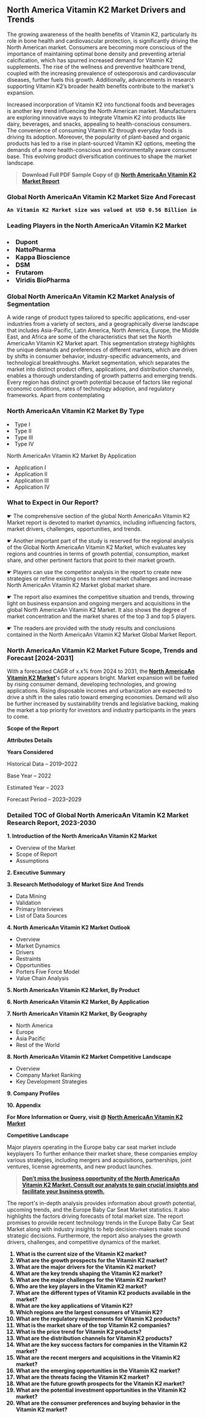 <p><h2>North America Vitamin K2 Market Drivers and Trends</h2><p>The growing awareness of the health benefits of Vitamin K2, particularly its role in bone health and cardiovascular protection, is significantly driving the North American market. Consumers are becoming more conscious of the importance of maintaining optimal bone density and preventing arterial calcification, which has spurred increased demand for Vitamin K2 supplements. The rise of the wellness and preventive healthcare trend, coupled with the increasing prevalence of osteoporosis and cardiovascular diseases, further fuels this growth. Additionally, advancements in research supporting Vitamin K2’s broader health benefits contribute to the market's expansion.</p><p>Increased incorporation of Vitamin K2 into functional foods and beverages is another key trend influencing the North American market. Manufacturers are exploring innovative ways to integrate Vitamin K2 into products like dairy, beverages, and snacks, appealing to health-conscious consumers. The convenience of consuming Vitamin K2 through everyday foods is driving its adoption. Moreover, the popularity of plant-based and organic products has led to a rise in plant-sourced Vitamin K2 options, meeting the demands of a more health-conscious and environmentally aware consumer base. This evolving product diversification continues to shape the market landscape.</p></p><blockquote id="" class=""><strong>Download Full PDF Sample Copy of @&nbsp;<a href="https://www.verifiedmarketreports.com/download-sample/?rid=128694&utm_source=GitHub-Jan&utm_medium=290" target="_blank">North AmericaAn Vitamin K2 Market Report</a>&nbsp;&nbsp;</strong></blockquote><h3 id="" class=""><strong>Global&nbsp;North AmericaAn Vitamin K2 Market Size And Forecast</strong></h3><pre class="reader-text-block__code-block"><strong>An Vitamin K2 Market size was valued at USD 0.56 Billion in 2022 and is projected to reach USD 1.29 Billion by 2030, growing at a CAGR of 10.90% from 2024 to 2030.</strong></pre><h3 id="" class="">Leading Players in the&nbsp;North AmericaAn Vitamin K2 Market</h3><h3 class=""></Li><Li>Dupont</Li><Li> NattoPharma</Li><Li> Kappa Bioscience</Li><Li> DSM</Li><Li> Frutarom</Li><Li> Viridis BioPharma</h3><h3 id="" class="">Global&nbsp;North AmericaAn Vitamin K2 Market Analysis of Segmentation</h3><p id="" class="">A wide range of product types tailored to specific applications, end-user industries from a variety of sectors, and a geographically diverse landscape that includes Asia-Pacific, Latin America, North America, Europe, the Middle East, and Africa are some of the characteristics that set the North AmericaAn Vitamin K2 Market apart. This segmentation strategy highlights the unique demands and preferences of different markets, which are driven by shifts in consumer behavior, industry-specific advancements, and technological breakthroughs. Market segmentation, which separates the market into distinct product offers, applications, and distribution channels, enables a thorough understanding of growth patterns and emerging trends. Every region has distinct growth potential because of factors like regional economic conditions, rates of technology adoption, and regulatory frameworks. Apart from contemplating</p><h3 id="" class="">North AmericaAn Vitamin K2 Market&nbsp;By Type</h3><p></Li><Li>Type I</Li><Li> Type II</Li><Li> Type III</Li><Li> Type IV</p><div class="" data-test-id=""><p>North AmericaAn Vitamin K2 Market&nbsp;By Application</p></div><p class=""></Li><Li>Application I</Li><Li> Application II</Li><Li> Application III</Li><Li> Application IV</p><div class="" data-test-id=""><h3><span class="">What to Expect in Our Report?</span></h3></div><div class="" data-test-id=""><p><span class="">☛ The comprehensive section of the global North AmericaAn Vitamin K2 Market report is devoted to market dynamics, including influencing factors, market drivers, challenges, opportunities, and trends.</span></p></div><div class="" data-test-id=""><p><span class="">☛ Another important part of the study is reserved for the regional analysis of the Global North AmericaAn Vitamin K2 Market, which evaluates key regions and countries in terms of growth potential, consumption, market share, and other pertinent factors that point to their market growth.</span></p></div><div class="" data-test-id=""><p><span class="">☛ Players can use the competitor analysis in the report to create new strategies or refine existing ones to meet market challenges and increase North AmericaAn Vitamin K2 Market global market share.</span></p></div><div class="" data-test-id=""><p><span class="">☛ The report also examines the competitive situation and trends, throwing light on business expansion and ongoing mergers and acquisitions in the global North AmericaAn Vitamin K2 Market. It also shows the degree of market concentration and the market shares of the top 3 and top 5 players.</span></p></div><div class="" data-test-id=""><p><span class="">☛ The readers are provided with the study results and conclusions contained in the North AmericaAn Vitamin K2 Market Global Market Report.</span></p></div><div class="" data-test-id=""><h3><span class="">North AmericaAn Vitamin K2 Market Future Scope, Trends and Forecast [2024-2031]</span></h3></div><div class="" data-test-id=""><p><span class="">With a forecasted CAGR of x.x% from 2024 to 2031, the <strong><a href="https://www.verifiedmarketreports.com/download-sample/?rid=128694&utm_source=GitHub-Jan&utm_medium=290" target="_blank">North AmericaAn Vitamin K2 Market</a>'</strong>s future appears bright. Market expansion will be fueled by rising consumer demand, developing technologies, and growing applications. Rising disposable incomes and urbanization are expected to drive a shift in the sales ratio toward emerging economies. Demand will also be further increased by sustainability trends and legislative backing, making the market a top priority for investors and industry participants in the years to come.</span></p><p id="ember66" class="ember-view reader-text-block__paragraph"><strong>Scope of the Report</strong></p><p id="ember67" class="ember-view reader-text-block__paragraph"><strong>Attributes Details</strong></p><p id="ember68" class="ember-view reader-text-block__paragraph"><strong>Years Considered</strong></p><p id="ember69" class="ember-view reader-text-block__paragraph">Historical Data &ndash; 2019&ndash;2022</p><p id="ember70" class="ember-view reader-text-block__paragraph">Base Year &ndash; 2022</p><p id="ember71" class="ember-view reader-text-block__paragraph">Estimated Year &ndash; 2023</p><p id="ember72" class="ember-view reader-text-block__paragraph">Forecast Period &ndash; 2023&ndash;2029</p></div><h3 id="" class="">Detailed TOC of Global North AmericaAn Vitamin K2 Market Research Report, 2023-2030</h3><p id="" class=""><strong>1. Introduction of the North AmericaAn Vitamin K2 Market</strong></p><ul><li>Overview of the Market</li><li>Scope of Report</li><li>Assumptions</li></ul><p id="" class=""><strong>2. Executive Summary</strong></p><p id="" class=""><strong>3. Research Methodology of Market Size And Trends</strong></p><ul><li>Data Mining</li><li>Validation</li><li>Primary Interviews</li><li>List of Data Sources</li></ul><p id="" class=""><strong>4. North AmericaAn Vitamin K2 Market Outlook</strong></p><ul><li>Overview</li><li>Market Dynamics</li><li>Drivers</li><li>Restraints</li><li>Opportunities</li><li>Porters Five Force Model</li><li>Value Chain Analysis</li></ul><p id="" class=""><strong>5. North AmericaAn Vitamin K2 Market, By Product</strong></p><p id="" class=""><strong>6. North AmericaAn Vitamin K2 Market, By Application</strong></p><p id="" class=""><strong>7. North AmericaAn Vitamin K2 Market, By Geography</strong></p><ul><li>North America</li><li>Europe</li><li>Asia Pacific</li><li>Rest of the World</li></ul><p id="" class=""><strong>8. North AmericaAn Vitamin K2 Market Competitive Landscape</strong></p><ul><li>Overview</li><li>Company Market Ranking</li><li>Key Development Strategies</li></ul><p id="" class=""><strong>9. Company Profiles</strong></p><p id="" class=""><strong>10. Appendix</strong></p><p><strong>For More Information or Query, visit&nbsp;@ <a href="https://www.verifiedmarketreports.com/product/global-an-vitamin-k2-market-report-2019-competitive-landscape-trends-and-opportunities/" target="_blank">North AmericaAn Vitamin K2 Market</a></strong></p><p id="ember61" class="ember-view reader-text-block__paragraph"><strong>Competitive Landscape</strong></p><p id="ember62" class="ember-view reader-text-block__paragraph">Major players operating in the Europe baby car seat market include keyplayers To further enhance their market share, these companies employ various strategies, including mergers and acquisitions, partnerships, joint ventures, license agreements, and new product launches.</p><blockquote id="ember63" class="ember-view reader-text-block__blockquote"><strong><a href="https://www.verifiedmarketreports.com/download-sample/?rid=128694&utm_source=GitHub-Jan&utm_medium=290" target="_blank">Don&rsquo;t miss the business opportunity of the North AmericaAn Vitamin K2 Market. Consult our analysts to gain crucial insights and facilitate your business growth.</a></strong></blockquote><p id="ember64" class="ember-view reader-text-block__paragraph">The report's in-depth analysis provides information about growth potential, upcoming trends, and the Europe Baby Car Seat Market statistics. It also highlights the factors driving forecasts of total market size. The report promises to provide recent technology trends in the Europe Baby Car Seat Market along with industry insights to help decision-makers make sound strategic decisions. Furthermore, the report also analyses the growth drivers, challenges, and competitive dynamics of the market.</p><p class="ember-view reader-text-block__paragraph"><strong><ol> <li>What is the current size of the Vitamin K2 market?</li> <li>What are the growth prospects for the Vitamin K2 market?</li> <li>What are the major drivers for the Vitamin K2 market?</li> <li>What are the key trends shaping the Vitamin K2 market?</li> <li>What are the major challenges for the Vitamin K2 market?</li> <li>Who are the key players in the Vitamin K2 market?</li> <li>What are the different types of Vitamin K2 products available in the market?</li> <li>What are the key applications of Vitamin K2?</li> <li>Which regions are the largest consumers of Vitamin K2?</li> <li>What are the regulatory requirements for Vitamin K2 products?</li> <li>What is the market share of the top Vitamin K2 companies?</li> <li>What is the price trend for Vitamin K2 products?</li> <li>What are the distribution channels for Vitamin K2 products?</li> <li>What are the key success factors for companies in the Vitamin K2 market?</li> <li>What are the recent mergers and acquisitions in the Vitamin K2 market?</li> <li>What are the emerging opportunities in the Vitamin K2 market?</li> <li>What are the threats facing the Vitamin K2 market?</li> <li>What are the future growth prospects for the Vitamin K2 market?</li> <li>What are the potential investment opportunities in the Vitamin K2 market?</li> <li>What are the consumer preferences and buying behavior in the Vitamin K2 market?</li></ol></strong></p>
